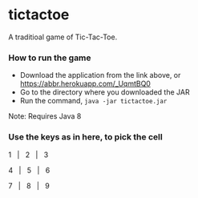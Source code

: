 # tictactoe
 A traditioal game of Tic-Tac-Toe.

### How to run the game
 - Download the application from the link above, or https://abbr.herokuapp.com/_UqmtBQ0
 - Go to the directory where you downloaded the JAR
 - Run the command, `java -jar tictactoe.jar`

Note: Requires Java 8

### Use the keys as in here, to pick the cell

1 &nbsp; |  &nbsp; 2 &nbsp; | &nbsp; 3

4 &nbsp; |  &nbsp; 5 &nbsp; | &nbsp; 6

7 &nbsp; |  &nbsp; 8 &nbsp; | &nbsp; 9

